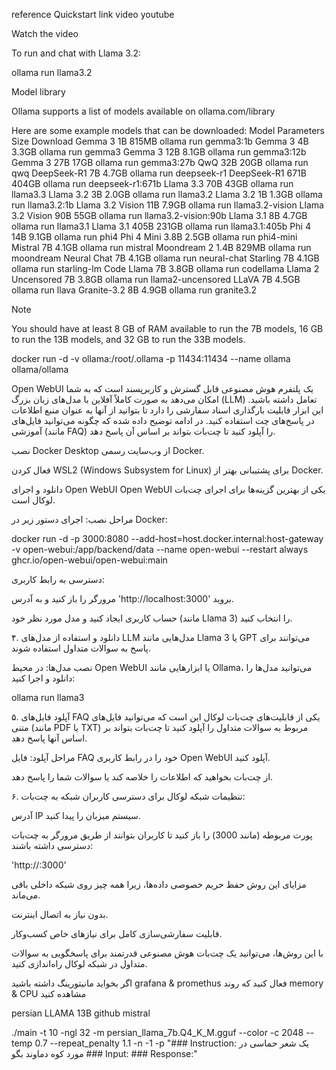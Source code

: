 reference
Quickstart
link video youtube

Watch the video

To run and chat with Llama 3.2:

ollama run llama3.2

Model library

Ollama supports a list of models available on ollama.com/library

Here are some example models that can be downloaded:
Model 	Parameters 	Size 	Download
Gemma 3 	1B 	815MB 	ollama run gemma3:1b
Gemma 3 	4B 	3.3GB 	ollama run gemma3
Gemma 3 	12B 	8.1GB 	ollama run gemma3:12b
Gemma 3 	27B 	17GB 	ollama run gemma3:27b
QwQ 	32B 	20GB 	ollama run qwq
DeepSeek-R1 	7B 	4.7GB 	ollama run deepseek-r1
DeepSeek-R1 	671B 	404GB 	ollama run deepseek-r1:671b
Llama 3.3 	70B 	43GB 	ollama run llama3.3
Llama 3.2 	3B 	2.0GB 	ollama run llama3.2
Llama 3.2 	1B 	1.3GB 	ollama run llama3.2:1b
Llama 3.2 Vision 	11B 	7.9GB 	ollama run llama3.2-vision
Llama 3.2 Vision 	90B 	55GB 	ollama run llama3.2-vision:90b
Llama 3.1 	8B 	4.7GB 	ollama run llama3.1
Llama 3.1 	405B 	231GB 	ollama run llama3.1:405b
Phi 4 	14B 	9.1GB 	ollama run phi4
Phi 4 Mini 	3.8B 	2.5GB 	ollama run phi4-mini
Mistral 	7B 	4.1GB 	ollama run mistral
Moondream 2 	1.4B 	829MB 	ollama run moondream
Neural Chat 	7B 	4.1GB 	ollama run neural-chat
Starling 	7B 	4.1GB 	ollama run starling-lm
Code Llama 	7B 	3.8GB 	ollama run codellama
Llama 2 Uncensored 	7B 	3.8GB 	ollama run llama2-uncensored
LLaVA 	7B 	4.5GB 	ollama run llava
Granite-3.2 	8B 	4.9GB 	ollama run granite3.2

Note

You should have at least 8 GB of RAM available to run the 7B models, 16 GB to run the 13B models, and 32 GB to run the 33B models.

docker run -d -v ollama:/root/.ollama -p 11434:11434 --name ollama ollama/ollama

Open WebUI یک پلتفرم هوش مصنوعی قابل گسترش و کاربرپسند است که به شما امکان می‌دهد به صورت کاملاً آفلاین با مدل‌های زبان بزرگ (LLM) تعامل داشته باشید. این ابزار قابلیت بارگذاری اسناد سفارشی را دارد تا بتوانید از آنها به عنوان منبع اطلاعات در پاسخ‌های چت استفاده کنید. در ادامه توضیح داده شده که چگونه می‌توانید فایل‌های آموزشی (مانند FAQ) را آپلود کنید تا چت‌بات بتواند بر اساس آن پاسخ دهد.

نصب Docker Desktop از وب‌سایت رسمی Docker.

فعال کردن WSL2 (Windows Subsystem for Linux) برای پشتیبانی بهتر از Docker.

دانلود و اجرای Open WebUI Open WebUI یکی از بهترین گزینه‌ها برای اجرای چت‌بات لوکال است.

مراحل نصب: اجرای دستور زیر در Docker:

docker run -d -p 3000:8080 --add-host=host.docker.internal:host-gateway -v open-webui:/app/backend/data --name open-webui --restart always ghcr.io/open-webui/open-webui:main

دسترسی به رابط کاربری:

مرورگر را باز کنید و به آدرس 'http://localhost:3000' بروید.

حساب کاربری ایجاد کنید و مدل مورد نظر خود (مانند Llama 3) را انتخاب کنید.

۴. دانلود و استفاده از مدل‌های LLM مدل‌هایی مانند Llama 3 یا GPT می‌توانند برای پاسخ به سوالات متداول استفاده شوند.

نصب مدل‌ها: در محیط Open WebUI یا ابزارهایی مانند Ollama، می‌توانید مدل‌ها را دانلود و اجرا کنید:

ollama run llama3

۵. آپلود فایل‌های FAQ یکی از قابلیت‌های چت‌بات لوکال این است که می‌توانید فایل‌های متنی (مانند PDF یا TXT) مربوط به سوالات متداول را آپلود کنید تا چت‌بات بتواند بر اساس آنها پاسخ دهد.

مراحل آپلود: فایل FAQ خود را در رابط کاربری Open WebUI آپلود کنید.

از چت‌بات بخواهید که اطلاعات را خلاصه کند یا سوالات شما را پاسخ دهد.

۶. تنظیمات شبکه لوکال برای دسترسی کاربران شبکه به چت‌بات:

آدرس IP سیستم میزبان را پیدا کنید.

پورت مربوطه (مانند 3000) را باز کنید تا کاربران بتوانند از طریق مرورگر به چت‌بات دسترسی داشته باشند:

'http://:3000'

مزایای این روش حفظ حریم خصوصی داده‌ها، زیرا همه چیز روی شبکه داخلی باقی می‌ماند.

بدون نیاز به اتصال اینترنت.

قابلیت سفارشی‌سازی کامل برای نیازهای خاص کسب‌وکار.

با این روش‌ها، می‌توانید یک چت‌بات هوش مصنوعی قدرتمند برای پاسخگویی به سوالات متداول در شبکه لوکال راه‌اندازی کنید.

اگر بخواید مانیتورینگ داشته باشید grafana & promethus فعال کنید که روند memory & CPU مشاهده کنید

persian LLAMA 13B github mistral

./main -t 10 -ngl 32 -m persian_llama_7b.Q4_K_M.gguf --color -c 2048 --temp 0.7 --repeat_penalty 1.1 -n -1 -p "### Instruction: یک شعر حماسی در مورد کوه دماوند بگو ### Input:  ### Response:"

